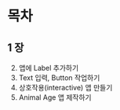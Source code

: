 목차
=======
##  1 장
2. 앱에 Label 추가하기 
2. Text 입력, Button 작업하기 
3. 상호작용(interactive) 앱 만들기
4. Animal Age 앱 제작하기  
